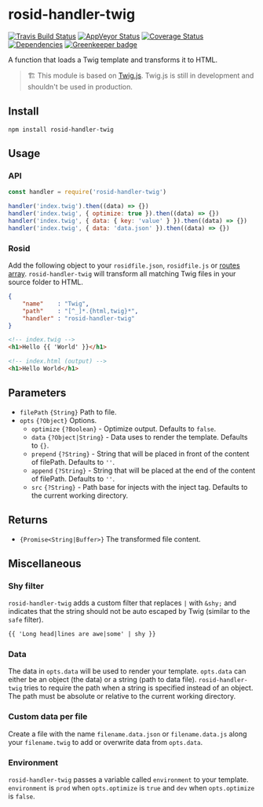 # rosid-handler-twig

[![Travis Build Status](https://travis-ci.org/electerious/rosid-handler-twig.svg?branch=master)](https://travis-ci.org/electerious/rosid-handler-twig) [![AppVeyor Status](https://ci.appveyor.com/api/projects/status/qman4a73c1ixphyl?svg=true)](https://ci.appveyor.com/project/electerious/rosid-handler-twig) [![Coverage Status](https://coveralls.io/repos/github/electerious/rosid-handler-twig/badge.svg?branch=master)](https://coveralls.io/github/electerious/rosid-handler-twig?branch=master) [![Dependencies](https://david-dm.org/electerious/rosid-handler-twig.svg)](https://david-dm.org/electerious/rosid-handler-twig#info=dependencies) [![Greenkeeper badge](https://badges.greenkeeper.io/electerious/rosid-handler-twig.svg)](https://greenkeeper.io/)

A function that loads a Twig template and transforms it to HTML.

> 🏗 This module is based on [Twig.js](https://github.com/twigjs/twig.js). Twig.js is still in development and shouldn't be used in production.

## Install

```
npm install rosid-handler-twig
```

## Usage

### API

```js
const handler = require('rosid-handler-twig')

handler('index.twig').then((data) => {})
handler('index.twig', { optimize: true }).then((data) => {})
handler('index.twig', { data: { key: 'value' } }).then((data) => {})
handler('index.twig', { data: 'data.json' }).then((data) => {})
```

### Rosid

Add the following object to your `rosidfile.json`, `rosidfile.js` or [routes array](https://github.com/electerious/Rosid/blob/master/docs/Routes.md). `rosid-handler-twig` will transform all matching Twig files in your source folder to HTML.

```json
{
	"name"    : "Twig",
	"path"    : "[^_]*.{html,twig}*",
	"handler" : "rosid-handler-twig"
}
```

```html
<!-- index.twig -->
<h1>Hello {{ 'World' }}</h1>
```

```html
<!-- index.html (output) -->
<h1>Hello World</h1>
```

## Parameters

- `filePath` `{String}` Path to file.
- `opts` `{?Object}` Options.
	- `optimize` `{?Boolean}` - Optimize output. Defaults to `false`.
	- `data` `{?Object|String}` - Data uses to render the template. Defaults to `{}`.
	- `prepend` `{?String}` - String that will be placed in front of the content of filePath. Defaults to `''`.
	- `append` `{?String}` - String that will be placed at the end of the content of filePath. Defaults to `''`.
	- `src` `{?String}` - Path base for injects with the inject tag. Defaults to the current working directory.

## Returns

- `{Promise<String|Buffer>}` The transformed file content.

## Miscellaneous

### Shy filter

`rosid-handler-twig` adds a custom filter that replaces `|` with `&shy;` and indicates that the string should not be auto escaped by Twig (similar to the `safe` filter).

```html
{{ 'Long head|lines are awe|some' | shy }}
```

### Data

The data in `opts.data` will be used to render your template. `opts.data` can either be an object (the data) or a string (path to data file). `rosid-handler-twig` tries to require the path when a string is specified instead of an object. The path must be absolute or relative to the current working directory.

### Custom data per file

Create a file with the name `filename.data.json` or `filename.data.js` along your `filename.twig` to add or overwrite data from `opts.data`.

### Environment

`rosid-handler-twig` passes a variable called `environment` to your template. `environment` is `prod` when `opts.optimize` is `true` and `dev` when `opts.optimize` is `false`.